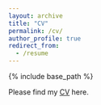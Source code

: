 ```yaml
---
layout: archive
title: "CV"
permalink: /cv/
author_profile: true
redirect_from:
  - /resume
---
```


{% include base_path %}

Please find my [CV](http://yunlong-song.github.io/files/CV-SongYunlong_web.pdf) here. 
